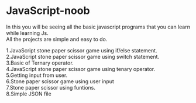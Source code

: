 # JavaScript-noob
In this you will be seeing all the basic javascript programs that you can learn while learning Js. <br>
All the projects are simple and easy to do.<br>

1.JavaScript stone paper scissor game using if/else statement. <br>
2.JavaScript stone paper scissor game using switch statement.  <br>
3.Basic of Ternary operator. <br>
4.JavaScript stone paper scissor game using tenary operator. <br>
5.Getting input from user. <br>
6.Stone paper scissor game using user input <br>
7.Stone paper scissor using funtions. <br>
8.Simple JSON file <br>



